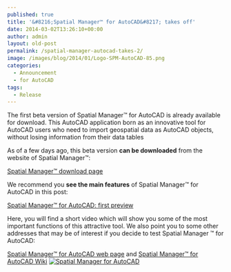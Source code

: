 ```yaml
---
published: true
title: '&#8216;Spatial Manager™ for AutoCAD&#8217; takes off'
date: 2014-03-02T13:26:10+00:00
author: admin
layout: old-post
permalink: /spatial-manager-autocad-takes-2/
image: /images/blog/2014/01/Logo-SPM-AutoCAD-85.png
categories:
  - Announcement
  - for AutoCAD
tags:
  - Release
---
```

The first beta version of Spatial Manager™ for AutoCAD is already available for download. This AutoCAD application born as an innovative tool for AutoCAD users who need to import geospatial data as AutoCAD objects, without losing information from their data tables<!--more-->

As of a few days ago, this beta version **can be downloaded** from the website of Spatial Manager™:

<a title="Spatial Manager™ download page" href="http://www.spatialmanager.com/downloads/" target="_blank" rel="nofollow">Spatial Manager™ download page</a>

We recommend you **see the main features** of Spatial Manager™ for AutoCAD in this post:

<a title="Spatial Manager™ for AutoCAD: first preview" href="http://www.spatialmanager.com/spatial-manager-autocad-first-preview/" target="_blank" rel="nofollow">Spatial Manager™ for AutoCAD: first preview</a>

Here, you will find a short video which will show you some of the most important functions of this attractive tool. We also point you to some other addresses that may be of interest if you decide to test Spatial Manager ™ for AutoCAD:

<a title="Spatial Manager™ for AutoCAD web page" href="http://www.spatialmanager.com/spm-forautocad/" target="_blank" rel="nofollow">Spatial Manager™ for AutoCAD web page</a> and <a title="Spatial Manager™ for AutoCAD Wiki" href="http://wiki.spatialmanager.com/index.php/Spatial_Manager%E2%84%A2_for_AutoCAD" target="_blank" rel="nofollow">Spatial Manager™ for AutoCAD Wiki</a> <a href="/images/blog/2014/03/Spatial-Manager-for-AutoCAD.png" target="_blank" rel="nofollow"><img src="/images/blog/2014/03/Spatial-Manager-for-AutoCAD-300x168.png" alt="Spatial Manager for AutoCAD" width="300" height="168" srcset="/images/blog/2014/03/Spatial-Manager-for-AutoCAD-300x168.png 300w, /images/blog/2014/03/Spatial-Manager-for-AutoCAD-1024x576.png 1024w, /images/blog/2014/03/Spatial-Manager-for-AutoCAD-624x351.png 624w, /images/blog/2014/03/Spatial-Manager-for-AutoCAD.png 1280w" sizes="(max-width: 300px) 100vw, 300px" /></a>